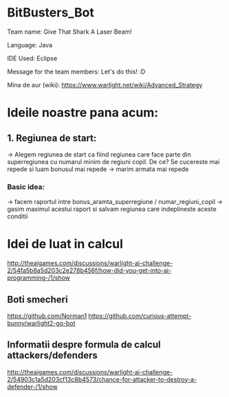 # BitBusters_Bot
Team name: Give That Shark A Laser Beam!

Language: Java

IDE Used: Eclipse

Message for the team members: Let's do this! :D

Mina de aur (wiki): https://www.warlight.net/wiki/Advanced_Strategy

# Ideile noastre pana acum:

## 1. Regiunea de start:
-> Alegem regiunea de start ca fiind regiunea care face parte din superregiunea cu numarul minim de regiuni copil. De ce? Se cucereste mai repede si luam bonusul mai repede -> marim armata mai repede

### Basic idea:
-> facem raportul intre bonus_aramta_superregiune / numar_regiuni_copil
-> gasim maximul acestui raport si salvam regiunea care indeplineste aceste conditii


# Idei de luat in calcul
http://theaigames.com/discussions/warlight-ai-challenge-2/54fa5b8a5d203c2e278b456f/how-did-you-get-into-ai-programming-/1/show

## Boti smecheri
https://github.com/Norman1
https://github.com/curious-attempt-bunny/warlight2-go-bot

## Informatii despre formula de calcul attackers/defenders
http://theaigames.com/discussions/warlight-ai-challenge-2/54903c1a5d203cf13c8b4573/chance-for-attacker-to-destroy-a-defender-/1/show



